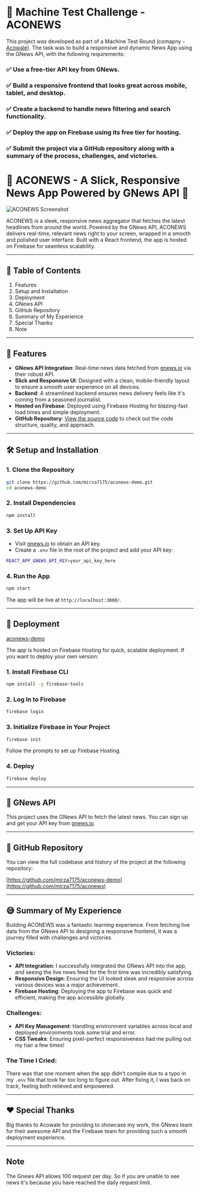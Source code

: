 # 🎯 Machine Test Challenge - ACONEWS
This project was developed as part of a Machine Test Round (comapny - [Acowale](https://acowale.com/)). The task was to build a responsive and dynamic News App using the GNews API, with the following requirements:

### ✅ Use a free-tier API key from GNews.
### ✅ Build a responsive frontend that looks great across mobile, tablet, and desktop.
### ✅ Create a backend to handle news filtering and search functionality.
### ✅ Deploy the app on Firebase using its free tier for hosting.
### ✅ Submit the project via a GitHub repository along with a summary of the process, challenges, and victories.



# 🌟 ACONEWS - A Slick, Responsive News App Powered by GNews API 🌟

![ACONEWS Screenshot](https://github.com/user-attachments/assets/2feb0351-e5c5-45fb-932a-a44107cbd406)

ACONEWS is a sleek, responsive news aggregator that fetches the latest headlines from around the world. Powered by the GNews API, ACONEWS delivers real-time, relevant news right to your screen, wrapped in a smooth and polished user interface. Built with a React frontend, the app is hosted on Firebase for seamless scalability.

---

## 📑 Table of Contents

1. Features
2. Setup and Installation
3. Deployment
4. GNews API
5. GitHub Repository
6. Summary of My Experience
7. Special Thanks
8. Note

---

## 🚀 Features

- **GNews API Integration**: Real-time news data fetched from [gnews.io](https://gnews.io/) via their robust API.
- **Slick and Responsive UI**: Designed with a clean, mobile-friendly layout to ensure a smooth user experience on all devices.
- **Backend**: A streamlined backend ensures news delivery feels like it's coming from a seasoned journalist.
- **Hosted on Firebase**: Deployed using Firebase Hosting for blazing-fast load times and simple deployment.
- **GitHub Repository**: [View the source code](https://github.com/mirza7175/aconews) to check out the code structure, quality, and approach.

---

## 🛠️ Setup and Installation

### 1. Clone the Repository
```bash
git clone https://github.com/mirza7175/aconews-demo.git
cd aconews-demo
```

### 2. Install Dependencies
```bash
npm install
```

### 3. Set Up API Key

- Visit [gnews.io](https://gnews.io/) to obtain an API key.
- Create a `.env` file in the root of the project and add your API key:

```bash
REACT_APP_GNEWS_API_KEY=your_api_key_here
```

### 4. Run the App
```bash
npm start
```

The app will be live at `http://localhost:3000/`.

---

## 🚀 Deployment

[aconews-demo](https://aconews-demo.web.app/)

The app is hosted on Firebase Hosting for quick, scalable deployment. If you want to deploy your own version:

### 1. Install Firebase CLI
```bash
npm install -g firebase-tools
```

### 2. Log In to Firebase
```bash
firebase login
```

### 3. Initialize Firebase in Your Project
```bash
firebase init
```

Follow the prompts to set up Firebase Hosting.

### 4. Deploy
```bash
firebase deploy
```

---

## 🔑 GNews API

This project uses the GNews API to fetch the latest news. You can sign up and get your API key from [gnews.io](https://gnews.io/).

---

## 🔗 GitHub Repository

You can view the full codebase and history of the project at the following repository:

[https://github.com/mirza7175/aconews-demo](https://github.com/mirza7175/aconews)

---

## 😅 Summary of My Experience

Building ACONEWS was a fantastic learning experience. From fetching live data from the GNews API to designing a responsive frontend, it was a journey filled with challenges and victories. 

### Victories:
- **API Integration**: I successfully integrated the GNews API into the app, and seeing the live news feed for the first time was incredibly satisfying.
- **Responsive Design**: Ensuring the UI looked sleek and responsive across various devices was a major achievement.
- **Firebase Hosting**: Deploying the app to Firebase was quick and efficient, making the app accessible globally.

### Challenges:
- **API Key Management**: Handling environment variables across local and deployed environments took some trial and error.
- **CSS Tweaks**: Ensuring pixel-perfect responsiveness had me pulling out my hair a few times!
  
### The Time I Cried:
There was that one moment when the app didn’t compile due to a typo in my `.env` file that took far too long to figure out. After fixing it, I was back on track, feeling both relieved and empowered.

---

## ❤️ Special Thanks

Big thanks to Acowale for providing to showcase my work, the GNews team for their awesome API and the Firebase team for providing such a smooth deployment experience.

---
## Note

The Gnews API allows 100 request per day. So if you are unable to see news it's because you have reached the daily request limit.
